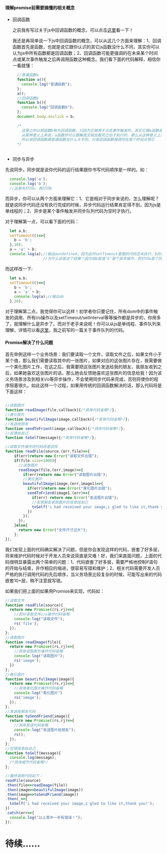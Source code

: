#### 理解promise前需要搞懂的相关概念

* 回调函数

  之前我有写过关于js中回调函数的概念，可以点击[这里](https://github.com/woai30231/webDevDetails/tree/master/06)看一下！
  
  我还是再简单说一下js中回调函数的概念，可以从这几个方面来理解：1、回调函数首先是函数，也就是说它跟你认识的其它js函数没什么不同，其实你可以认为js中所有函数都是回调函数；2、回调函数可能更强调的在未来某个时间点或某次事件触发之后再调用函数这种概念。我们看下面的代码解释，相信你一看就懂：
  
  ```javascript
    //普通函数a
    function a(){
      console.log("普通函数");
    };
    a();
    //回调函数b
    function b(){
      console.log("回调函数b");
    };
    document.body.onclick = b;
    
    /*
      这里之所以把函数b称为回调函数，只因为它被用于点击事件触发时，其实它跟a函数差不多的，
      从某种意义上来说，a函数你可以理解成文档加载完之后才执行的，那么从这种意义上来说，a也可以说成回调函数
      所以说回调函数跟普通函数没什么大不同，只是回调函数强调你在某个时间点用它
    */
    
  ```
  
* 同步与异步

先说同步，同步就是说你代码的运行结果跟你书写代码顺序是一样的。如：

```javascript
  console.log('a');
  console.log('b');
  //这里先打印a，再打印b
```

而异步，你可以从两个方面来理解它：1、它是相对于同步来说的，怎么理解呢？就是说同步代码还没有执行完成的时候，异步代码运行结果肯定得不到，因为js是单线程的；2、异步是某个事件触发并同步队列代码为空时才执行。

对于理解第一点，可以看下面的代码：

```javascript
  let a,b;
  setTimeout(()=>{
    b = 'b';
  },10);
  a = 'a' + b;
  console.log(a);//输出aundefined，因为此时setTimeout里面的代码还未执行，b的值为undefined,
                 //为什么会是这个结果？因为给b赋值‘b’是个异步操作，而打印a是个同步操作，同步操作还没有执行完成，是拿不到异步执行结果的，
```

而这样改一下:

```javascript
  let a,b;
  setTimeout(()=>{
    b = 'b';
    a = 'a' + b;
    console.log(a);//输出ab
  },10);
```

对于理解第二点，我觉得你可以这样！初学者你只要记住，所有dom中的事件触发的调用、所有i/o操作以及setTimeout/setInterval等等操作都是异步的，你用多了，就理解什么是异步了。而对于老手来说呢！你可以从js是单线程、事件队列来理解，详情可以看[这里](https://github.com/woai30231/webDevDetails/blob/master/16/readme.md)，我之前写的一篇关于事件队列的代码。

#### Promise解决了什么问题

首先举例这样一个业务场景：我们要读取一个文件，读取文件之后，如果文件小于某个值，那么我们需要读取其中的一张图片，如果对应的这张图片存在，我需要做一个美化图片工作，在这之后，我需要把这张图片发送给我的朋友，我朋友收到之后，如果她喜欢这张图片的话，那么她会反馈她喜欢这张图片的信息给我！因为该义务场景涉及到相关i/o等异步操作，不会使用同步代码来完成，否则将使你的程序阻塞很久。如此这样一个过程，如果用传统的回调函数解决的话，那么代码将是下面这样：

```javascript

//读取图片
function readImage(file,callback){/*具体代码省略*/};
//美化图片
function beautifulImage(image,callback){/*具体代码省略*/};
//发送给朋友
function sendToFrient(image,callback){/*具体代码省略*/};
//反馈给自己
function toSelf(message){/*具体代码省略*/};

//读取文件操作伪代码将是这样
function readFile(source,(err,file)=>{
    if(err)return new Error("读取文件出错");
    if(file.size<1000){
      //读取图片
      readImage(file,(err,image)=>{
        if(err)return new Error("读取图片出错");
        //美化图片
        beautifulImage(image,(err,image1)=>{
          if(err)return new Error("美化图片出错");
          sendToFriend(image1,(err)=>{
            if(err) return new Error("发送图片出错");
            //反馈朋友收到图片的信息给自己
            toSelf('i had received your image,i gled to like it,thank you!');
          })
        });
      });
    }else{
      return new Error("文件尺寸过大");
    };
});
```
我们发现上面的代码确实解决了问题，但是你会发现这样的代码，嵌套了好多层，将来维护代码时候对于开发人员来说简直是灾难！好，我们来直面问题，上面的代码很明显暴露出两个简单的问题：1、代码嵌套了好多层，需要严格地控制if语句的开始与结束，并作相应的缩进，很容易写错和维护；2、相关代码需要开发人员严格的执行调用代码的先后顺序，当义务场景比较复杂的时候，可能写出来的代码嵌套10+层，稍不注意就写错。

如果我们把上面的如果用Promise来实现，代码如：

```javascript
//读取文件
function readFile(source){
  return new Promise((rs,rj)=>{
    //部分读取文件i/o操作代码省略
    console.log("读取文件");
    rs('file');    
  });
};
//读取图片
function readImage(file){
  return new Promise((rs,rj)=>{
    //具体读取图片操作代码省略
    console.log("读取图片");
    rs('image');
  })
};
//美化图片
function beautifulImage(image){
  return new Promise((rs,rj)=>{
    //具体美化图片操作代码省略
    console.log("美化图片")
    rs('image');
  });
};
//发送给朋友代码
function toSendFriend(image){
  return new Promise((rs,rj)=>{
    //具体发送代码省略
    console.log("发送图片给朋友");
    rs();
  });
};
//反馈信息给自己
function toSelf(message){
  console.log(message);
  /*具体细节代码省略*/
};

//最终调用代码如下：
readFile(source)
.then(file=>readImage(file))
.then(image=>beautifulImage(image))
.then(image=>toSendFriend(image))
.then(_=>{
  toSelf('i had received your image,i gled to like it,thank you!');
})
.catch(err=>{
  console.log("以上其中一步有错误！");
});
```

# 待续……

